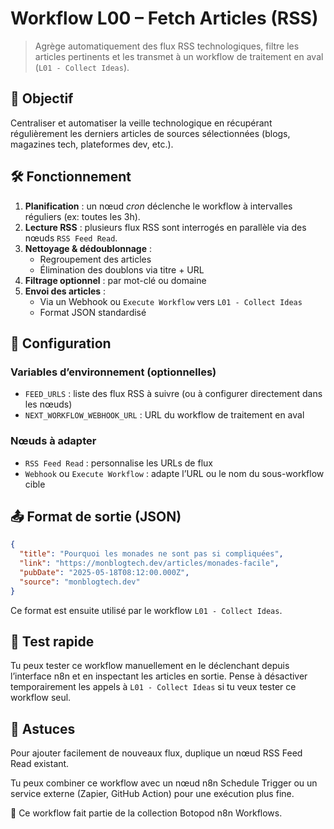 # Workflow L00 – Fetch Articles (RSS)

> Agrège automatiquement des flux RSS technologiques, filtre les articles pertinents et les transmet à un workflow de traitement en aval (`L01 - Collect Ideas`).

## 🎯 Objectif

Centraliser et automatiser la veille technologique en récupérant régulièrement les derniers articles de sources sélectionnées (blogs, magazines tech, plateformes dev, etc.).

## 🛠 Fonctionnement

1. **Planification** : un nœud *cron* déclenche le workflow à intervalles réguliers (ex: toutes les 3h).
2. **Lecture RSS** : plusieurs flux RSS sont interrogés en parallèle via des nœuds `RSS Feed Read`.
3. **Nettoyage & dédoublonnage** :
   - Regroupement des articles
   - Élimination des doublons via titre + URL
4. **Filtrage optionnel** : par mot-clé ou domaine
5. **Envoi des articles** :
   - Via un Webhook ou `Execute Workflow` vers `L01 - Collect Ideas`
   - Format JSON standardisé

## 🔧 Configuration

### Variables d’environnement (optionnelles)

- `FEED_URLS` : liste des flux RSS à suivre (ou à configurer directement dans les nœuds)
- `NEXT_WORKFLOW_WEBHOOK_URL` : URL du workflow de traitement en aval

### Nœuds à adapter

- `RSS Feed Read` : personnalise les URLs de flux
- `Webhook` ou `Execute Workflow` : adapte l’URL ou le nom du sous-workflow cible

## 📤 Format de sortie (JSON)

```json
{
  "title": "Pourquoi les monades ne sont pas si compliquées",
  "link": "https://monblogtech.dev/articles/monades-facile",
  "pubDate": "2025-05-18T08:12:00.000Z",
  "source": "monblogtech.dev"
}
```
Ce format est ensuite utilisé par le workflow `L01 - Collect Ideas`.

## 🧪 Test rapide

Tu peux tester ce workflow manuellement en le déclenchant depuis l’interface n8n et en inspectant les articles en sortie.
Pense à désactiver temporairement les appels à `L01 - Collect Ideas` si tu veux tester ce workflow seul.

## 📌 Astuces

Pour ajouter facilement de nouveaux flux, duplique un nœud RSS Feed Read existant.

Tu peux combiner ce workflow avec un nœud n8n Schedule Trigger ou un service externe (Zapier, GitHub Action) pour une exécution plus fine.

🧩 Ce workflow fait partie de la collection Botopod n8n Workflows.